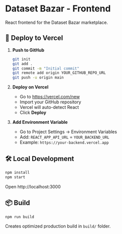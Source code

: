 # Dataset Bazar - Frontend

React frontend for the Dataset Bazar marketplace.

## 🚀 Deploy to Vercel

1. **Push to GitHub**
   ```bash
   git init
   git add .
   git commit -m "Initial commit"
   git remote add origin YOUR_GITHUB_REPO_URL
   git push -u origin main
   ```

2. **Deploy on Vercel**
   - Go to https://vercel.com/new
   - Import your GitHub repository
   - Vercel will auto-detect React
   - Click **Deploy**

3. **Add Environment Variable**
   - Go to Project Settings → Environment Variables
   - Add: `REACT_APP_API_URL` = `YOUR_BACKEND_URL`
   - Example: `https://your-backend.vercel.app`

## 🛠️ Local Development

```bash
npm install
npm start
```

Open http://localhost:3000

## 📦 Build

```bash
npm run build
```

Creates optimized production build in `build/` folder.
